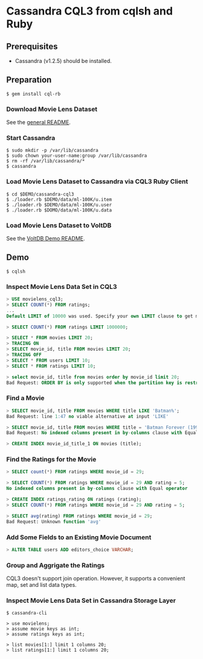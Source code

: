 # Cassandra CQL3 from cqlsh and Ruby

## Prerequisites

- Cassandra (v1.2.5) should be installed.


## Preparation

```console
$ gem install cql-rb
```


### Download Movie Lens Dataset

See the [general README](../README.md).


### Start Cassandra

```console
$ sudo mkdir -p /var/lib/cassandra
$ sudo chown your-user-name:group /var/lib/cassandra
$ rm -rf /var/lib/cassandra/*
$ cassandra
```


### Load Movie Lens Dataset to Cassandra via CQL3 Ruby Client

```console
$ cd $DEMO/cassandra-cql3
$ ./loader.rb $DEMO/data/ml-100K/u.item
$ ./loader.rb $DEMO/data/ml-100K/u.user
$ ./loader.rb $DOMO/data/ml-100K/u.data
```


### Load Movie Lens Dataset to VoltDB

See the [VoltDB Demo README](../voltdb/README.md).


## Demo

```console
$ cqlsh
```


### Inspect Movie Lens Data Set in CQL3

```sql
> USE movielens_cql3;
> SELECT COUNT(*) FROM ratings;
...
Default LIMIT of 10000 was used. Specify your own LIMIT clause to get more results.

> SELECT COUNT(*) FROM ratings LIMIT 1000000;
```

```sql
> SELECT * FROM movies LIMIT 20;
> TRACING ON
> SELECT movie_id, title FROM movies LIMIT 20;
> TRACING OFF
> SELECT * FROM users LIMIT 10;
> SELECT * FROM ratings LIMIT 10;
```

```sql
> select movie_id, title from movies order by movie_id limit 20;
Bad Request: ORDER BY is only supported when the partition key is restricted by an EQ or an IN.
```

### Find a Movie

```sql
> SELECT movie_id, title FROM movies WHERE title LIKE 'Batman%';
Bad Request: line 1:47 no viable alternative at input 'LIKE'

> SELECT movie_id, title FROM movies WHERE title = 'Batman Forever (1995)';
Bad Request: No indexed columns present in by-columns clause with Equal operator

> CREATE INDEX movie_id_title_1 ON movies (title);
```

### Find the Ratings for the Movie

```sql
> SELECT count(*) FROM ratings WHERE movie_id = 29;

> SELECT COUNT(*) FROM ratings WHERE movie_id = 29 AND rating = 5;
No indexed columns present in by-columns clause with Equal operator

> CREATE INDEX ratings_rating ON ratings (rating);
> SELECT COUNT(*) FROM ratings WHERE movie_id = 29 AND rating = 5;

> SELECT avg(rating) FROM ratings WHERE movie_id = 29;
Bad Request: Unknown function 'avg'
```

### Add Some Fields to an Existing Movie Document

```sql
> ALTER TABLE users ADD editors_choice VARCHAR;
```

### Group and Aggrigate the Ratings

CQL3 doesn't support join operation. However, it supports a convenient
map, set and list data types.


### Inspect Movie Lens Data Set in Cassandra Storage Layer

```console
$ cassandra-cli
```

```console
> use movielens;
> assume movie keys as int;
> assume ratings keys as int;
```

```console
> list movies[1:] limit 1 columns 20;
> list ratings[1:] limit 1 columns 20;
```
